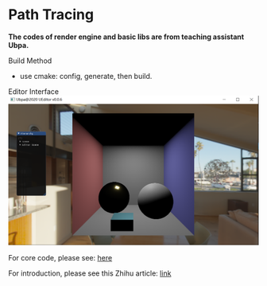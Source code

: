# Path Tracing

**The codes of render engine and basic libs are from teaching assistant Ubpa.**

Build Method
+ use cmake: config, generate, then build. 

Editor Interface
![](./images/interface.PNG)

For core code, please see: [here](https://github.com/Ricahrd-Li/PathTracing/blob/master/src/PathTracer/PathTracer.cpp)

For introduction, please see this Zhihu article: [link](https://zhuanlan.zhihu.com/p/138317358)